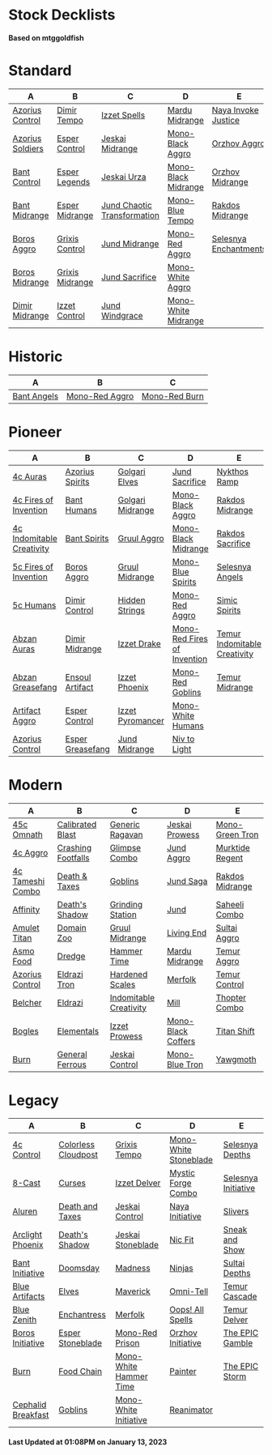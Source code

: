 # Stock Decklists
#### Based on mtggoldfish


# Standard

|                                 A                                  |                                B                                 |                                            C                                             |                                    D                                     |                                      E                                       |
|--------------------------------------------------------------------|------------------------------------------------------------------|------------------------------------------------------------------------------------------|--------------------------------------------------------------------------|------------------------------------------------------------------------------|
|[Azorius Control](./mtggoldfish/Standard/decks/Azorius_Control.md)  |[Dimir Tempo](./mtggoldfish/Standard/decks/Dimir_Tempo.md)        |[Izzet Spells](./mtggoldfish/Standard/decks/Izzet_Spells.md)                              |[Mardu Midrange](./mtggoldfish/Standard/decks/Mardu_Midrange.md)          |[Naya Invoke Justice](./mtggoldfish/Standard/decks/Naya_Invoke_Justice.md)    |
|[Azorius Soldiers](./mtggoldfish/Standard/decks/Azorius_Soldiers.md)|[Esper Control](./mtggoldfish/Standard/decks/Esper_Control.md)    |[Jeskai Midrange](./mtggoldfish/Standard/decks/Jeskai_Midrange.md)                        |[Mono-Black Aggro](./mtggoldfish/Standard/decks/Mono-Black_Aggro.md)      |[Orzhov Aggro](./mtggoldfish/Standard/decks/Orzhov_Aggro.md)                  |
|[Bant Control](./mtggoldfish/Standard/decks/Bant_Control.md)        |[Esper Legends](./mtggoldfish/Standard/decks/Esper_Legends.md)    |[Jeskai Urza](./mtggoldfish/Standard/decks/Jeskai_Urza.md)                                |[Mono-Black Midrange](./mtggoldfish/Standard/decks/Mono-Black_Midrange.md)|[Orzhov Midrange](./mtggoldfish/Standard/decks/Orzhov_Midrange.md)            |
|[Bant Midrange](./mtggoldfish/Standard/decks/Bant_Midrange.md)      |[Esper Midrange](./mtggoldfish/Standard/decks/Esper_Midrange.md)  |[Jund Chaotic Transformation](./mtggoldfish/Standard/decks/Jund_Chaotic_Transformation.md)|[Mono-Blue Tempo](./mtggoldfish/Standard/decks/Mono-Blue_Tempo.md)        |[Rakdos Midrange](./mtggoldfish/Standard/decks/Rakdos_Midrange.md)            |
|[Boros Aggro](./mtggoldfish/Standard/decks/Boros_Aggro.md)          |[Grixis Control](./mtggoldfish/Standard/decks/Grixis_Control.md)  |[Jund Midrange](./mtggoldfish/Standard/decks/Jund_Midrange.md)                            |[Mono-Red Aggro](./mtggoldfish/Standard/decks/Mono-Red_Aggro.md)          |[Selesnya Enchantments](./mtggoldfish/Standard/decks/Selesnya_Enchantments.md)|
|[Boros Midrange](./mtggoldfish/Standard/decks/Boros_Midrange.md)    |[Grixis Midrange](./mtggoldfish/Standard/decks/Grixis_Midrange.md)|[Jund Sacrifice](./mtggoldfish/Standard/decks/Jund_Sacrifice.md)                          |[Mono-White Aggro](./mtggoldfish/Standard/decks/Mono-White_Aggro.md)      |                                                                              |
|[Dimir Midrange](./mtggoldfish/Standard/decks/Dimir_Midrange.md)    |[Izzet Control](./mtggoldfish/Standard/decks/Izzet_Control.md)    |[Jund Windgrace](./mtggoldfish/Standard/decks/Jund_Windgrace.md)                          |[Mono-White Midrange](./mtggoldfish/Standard/decks/Mono-White_Midrange.md)|                                                                              |


# Historic

|                            A                             |                               B                                |                              C                               |
|----------------------------------------------------------|----------------------------------------------------------------|--------------------------------------------------------------|
|[Bant Angels](./mtggoldfish/Historic/decks/Bant_Angels.md)|[Mono-Red Aggro](./mtggoldfish/Historic/decks/Mono-Red_Aggro.md)|[Mono-Red Burn](./mtggoldfish/Historic/decks/Mono-Red_Burn.md)|


# Pioneer

|                                          A                                          |                                 B                                 |                                 C                                 |                                            D                                            |                                             E                                             |
|-------------------------------------------------------------------------------------|-------------------------------------------------------------------|-------------------------------------------------------------------|-----------------------------------------------------------------------------------------|-------------------------------------------------------------------------------------------|
|[4c Auras](./mtggoldfish/Pioneer/decks/4c_Auras.md)                                  |[Azorius Spirits](./mtggoldfish/Pioneer/decks/Azorius_Spirits.md)  |[Golgari Elves](./mtggoldfish/Pioneer/decks/Golgari_Elves.md)      |[Jund Sacrifice](./mtggoldfish/Pioneer/decks/Jund_Sacrifice.md)                          |[Nykthos Ramp](./mtggoldfish/Pioneer/decks/Nykthos_Ramp.md)                                |
|[4c Fires of Invention](./mtggoldfish/Pioneer/decks/4c_Fires_of_Invention.md)        |[Bant Humans](./mtggoldfish/Pioneer/decks/Bant_Humans.md)          |[Golgari Midrange](./mtggoldfish/Pioneer/decks/Golgari_Midrange.md)|[Mono-Black Aggro](./mtggoldfish/Pioneer/decks/Mono-Black_Aggro.md)                      |[Rakdos Midrange](./mtggoldfish/Pioneer/decks/Rakdos_Midrange.md)                          |
|[4c Indomitable Creativity](./mtggoldfish/Pioneer/decks/4c_Indomitable_Creativity.md)|[Bant Spirits](./mtggoldfish/Pioneer/decks/Bant_Spirits.md)        |[Gruul Aggro](./mtggoldfish/Pioneer/decks/Gruul_Aggro.md)          |[Mono-Black Midrange](./mtggoldfish/Pioneer/decks/Mono-Black_Midrange.md)                |[Rakdos Sacrifice](./mtggoldfish/Pioneer/decks/Rakdos_Sacrifice.md)                        |
|[5c Fires of Invention](./mtggoldfish/Pioneer/decks/5c_Fires_of_Invention.md)        |[Boros Aggro](./mtggoldfish/Pioneer/decks/Boros_Aggro.md)          |[Gruul Midrange](./mtggoldfish/Pioneer/decks/Gruul_Midrange.md)    |[Mono-Blue Spirits](./mtggoldfish/Pioneer/decks/Mono-Blue_Spirits.md)                    |[Selesnya Angels](./mtggoldfish/Pioneer/decks/Selesnya_Angels.md)                          |
|[5c Humans](./mtggoldfish/Pioneer/decks/5c_Humans.md)                                |[Dimir Control](./mtggoldfish/Pioneer/decks/Dimir_Control.md)      |[Hidden Strings](./mtggoldfish/Pioneer/decks/Hidden_Strings.md)    |[Mono-Red Aggro](./mtggoldfish/Pioneer/decks/Mono-Red_Aggro.md)                          |[Simic Spirits](./mtggoldfish/Pioneer/decks/Simic_Spirits.md)                              |
|[Abzan Auras](./mtggoldfish/Pioneer/decks/Abzan_Auras.md)                            |[Dimir Midrange](./mtggoldfish/Pioneer/decks/Dimir_Midrange.md)    |[Izzet Drake](./mtggoldfish/Pioneer/decks/Izzet_Drake.md)          |[Mono-Red Fires of Invention](./mtggoldfish/Pioneer/decks/Mono-Red_Fires_of_Invention.md)|[Temur Indomitable Creativity](./mtggoldfish/Pioneer/decks/Temur_Indomitable_Creativity.md)|
|[Abzan Greasefang](./mtggoldfish/Pioneer/decks/Abzan_Greasefang.md)                  |[Ensoul Artifact](./mtggoldfish/Pioneer/decks/Ensoul_Artifact.md)  |[Izzet Phoenix](./mtggoldfish/Pioneer/decks/Izzet_Phoenix.md)      |[Mono-Red Goblins](./mtggoldfish/Pioneer/decks/Mono-Red_Goblins.md)                      |[Temur Midrange](./mtggoldfish/Pioneer/decks/Temur_Midrange.md)                            |
|[Artifact Aggro](./mtggoldfish/Pioneer/decks/Artifact_Aggro.md)                      |[Esper Control](./mtggoldfish/Pioneer/decks/Esper_Control.md)      |[Izzet Pyromancer](./mtggoldfish/Pioneer/decks/Izzet_Pyromancer.md)|[Mono-White Humans](./mtggoldfish/Pioneer/decks/Mono-White_Humans.md)                    |                                                                                           |
|[Azorius Control](./mtggoldfish/Pioneer/decks/Azorius_Control.md)                    |[Esper Greasefang](./mtggoldfish/Pioneer/decks/Esper_Greasefang.md)|[Jund Midrange](./mtggoldfish/Pioneer/decks/Jund_Midrange.md)      |[Niv to Light](./mtggoldfish/Pioneer/decks/Niv_to_Light.md)                              |                                                                                           |


# Modern

|                                A                                 |                                  B                                   |                                      C                                       |                                  D                                   |                               E                                |
|------------------------------------------------------------------|----------------------------------------------------------------------|------------------------------------------------------------------------------|----------------------------------------------------------------------|----------------------------------------------------------------|
|[45c Omnath](./mtggoldfish/Modern/decks/45c_Omnath.md)            |[Calibrated Blast](./mtggoldfish/Modern/decks/Calibrated_Blast.md)    |[Generic Ragavan](./mtggoldfish/Modern/decks/Generic_Ragavan.md)              |[Jeskai Prowess](./mtggoldfish/Modern/decks/Jeskai_Prowess.md)        |[Mono-Green Tron](./mtggoldfish/Modern/decks/Mono-Green_Tron.md)|
|[4c Aggro](./mtggoldfish/Modern/decks/4c_Aggro.md)                |[Crashing Footfalls](./mtggoldfish/Modern/decks/Crashing_Footfalls.md)|[Glimpse Combo](./mtggoldfish/Modern/decks/Glimpse_Combo.md)                  |[Jund Aggro](./mtggoldfish/Modern/decks/Jund_Aggro.md)                |[Murktide Regent](./mtggoldfish/Modern/decks/Murktide_Regent.md)|
|[4c Tameshi Combo](./mtggoldfish/Modern/decks/4c_Tameshi_Combo.md)|[Death & Taxes](./mtggoldfish/Modern/decks/Death_&_Taxes.md)          |[Goblins](./mtggoldfish/Modern/decks/Goblins.md)                              |[Jund Saga](./mtggoldfish/Modern/decks/Jund_Saga.md)                  |[Rakdos Midrange](./mtggoldfish/Modern/decks/Rakdos_Midrange.md)|
|[Affinity](./mtggoldfish/Modern/decks/Affinity.md)                |[Death's Shadow](./mtggoldfish/Modern/decks/Death's_Shadow.md)        |[Grinding Station](./mtggoldfish/Modern/decks/Grinding_Station.md)            |[Jund](./mtggoldfish/Modern/decks/Jund.md)                            |[Saheeli Combo](./mtggoldfish/Modern/decks/Saheeli_Combo.md)    |
|[Amulet Titan](./mtggoldfish/Modern/decks/Amulet_Titan.md)        |[Domain Zoo](./mtggoldfish/Modern/decks/Domain_Zoo.md)                |[Gruul Midrange](./mtggoldfish/Modern/decks/Gruul_Midrange.md)                |[Living End](./mtggoldfish/Modern/decks/Living_End.md)                |[Sultai Aggro](./mtggoldfish/Modern/decks/Sultai_Aggro.md)      |
|[Asmo Food](./mtggoldfish/Modern/decks/Asmo_Food.md)              |[Dredge](./mtggoldfish/Modern/decks/Dredge.md)                        |[Hammer Time](./mtggoldfish/Modern/decks/Hammer_Time.md)                      |[Mardu Midrange](./mtggoldfish/Modern/decks/Mardu_Midrange.md)        |[Temur Aggro](./mtggoldfish/Modern/decks/Temur_Aggro.md)        |
|[Azorius Control](./mtggoldfish/Modern/decks/Azorius_Control.md)  |[Eldrazi Tron](./mtggoldfish/Modern/decks/Eldrazi_Tron.md)            |[Hardened Scales](./mtggoldfish/Modern/decks/Hardened_Scales.md)              |[Merfolk](./mtggoldfish/Modern/decks/Merfolk.md)                      |[Temur Control](./mtggoldfish/Modern/decks/Temur_Control.md)    |
|[Belcher](./mtggoldfish/Modern/decks/Belcher.md)                  |[Eldrazi](./mtggoldfish/Modern/decks/Eldrazi.md)                      |[Indomitable Creativity](./mtggoldfish/Modern/decks/Indomitable_Creativity.md)|[Mill](./mtggoldfish/Modern/decks/Mill.md)                            |[Thopter Combo](./mtggoldfish/Modern/decks/Thopter_Combo.md)    |
|[Bogles](./mtggoldfish/Modern/decks/Bogles.md)                    |[Elementals](./mtggoldfish/Modern/decks/Elementals.md)                |[Izzet Prowess](./mtggoldfish/Modern/decks/Izzet_Prowess.md)                  |[Mono-Black Coffers](./mtggoldfish/Modern/decks/Mono-Black_Coffers.md)|[Titan Shift](./mtggoldfish/Modern/decks/Titan_Shift.md)        |
|[Burn](./mtggoldfish/Modern/decks/Burn.md)                        |[General Ferrous](./mtggoldfish/Modern/decks/General_Ferrous.md)      |[Jeskai Control](./mtggoldfish/Modern/decks/Jeskai_Control.md)                |[Mono-Blue Tron](./mtggoldfish/Modern/decks/Mono-Blue_Tron.md)        |[Yawgmoth](./mtggoldfish/Modern/decks/Yawgmoth.md)              |


# Legacy

|                                  A                                   |                                   B                                    |                                      C                                       |                                     D                                      |                                   E                                    |
|----------------------------------------------------------------------|------------------------------------------------------------------------|------------------------------------------------------------------------------|----------------------------------------------------------------------------|------------------------------------------------------------------------|
|[4c Control](./mtggoldfish/Legacy/decks/4c_Control.md)                |[Colorless Cloudpost](./mtggoldfish/Legacy/decks/Colorless_Cloudpost.md)|[Grixis Tempo](./mtggoldfish/Legacy/decks/Grixis_Tempo.md)                    |[Mono-White Stoneblade](./mtggoldfish/Legacy/decks/Mono-White_Stoneblade.md)|[Selesnya Depths](./mtggoldfish/Legacy/decks/Selesnya_Depths.md)        |
|[8-Cast](./mtggoldfish/Legacy/decks/8-Cast.md)                        |[Curses](./mtggoldfish/Legacy/decks/Curses.md)                          |[Izzet Delver](./mtggoldfish/Legacy/decks/Izzet_Delver.md)                    |[Mystic Forge Combo](./mtggoldfish/Legacy/decks/Mystic_Forge_Combo.md)      |[Selesnya Initiative](./mtggoldfish/Legacy/decks/Selesnya_Initiative.md)|
|[Aluren](./mtggoldfish/Legacy/decks/Aluren.md)                        |[Death and Taxes](./mtggoldfish/Legacy/decks/Death_and_Taxes.md)        |[Jeskai Control](./mtggoldfish/Legacy/decks/Jeskai_Control.md)                |[Naya Initiative](./mtggoldfish/Legacy/decks/Naya_Initiative.md)            |[Slivers](./mtggoldfish/Legacy/decks/Slivers.md)                        |
|[Arclight Phoenix](./mtggoldfish/Legacy/decks/Arclight_Phoenix.md)    |[Death's Shadow](./mtggoldfish/Legacy/decks/Death's_Shadow.md)          |[Jeskai Stoneblade](./mtggoldfish/Legacy/decks/Jeskai_Stoneblade.md)          |[Nic Fit](./mtggoldfish/Legacy/decks/Nic_Fit.md)                            |[Sneak and Show](./mtggoldfish/Legacy/decks/Sneak_and_Show.md)          |
|[Bant Initiative](./mtggoldfish/Legacy/decks/Bant_Initiative.md)      |[Doomsday](./mtggoldfish/Legacy/decks/Doomsday.md)                      |[Madness](./mtggoldfish/Legacy/decks/Madness.md)                              |[Ninjas](./mtggoldfish/Legacy/decks/Ninjas.md)                              |[Sultai Depths](./mtggoldfish/Legacy/decks/Sultai_Depths.md)            |
|[Blue Artifacts](./mtggoldfish/Legacy/decks/Blue_Artifacts.md)        |[Elves](./mtggoldfish/Legacy/decks/Elves.md)                            |[Maverick](./mtggoldfish/Legacy/decks/Maverick.md)                            |[Omni-Tell](./mtggoldfish/Legacy/decks/Omni-Tell.md)                        |[Temur Cascade](./mtggoldfish/Legacy/decks/Temur_Cascade.md)            |
|[Blue Zenith](./mtggoldfish/Legacy/decks/Blue_Zenith.md)              |[Enchantress](./mtggoldfish/Legacy/decks/Enchantress.md)                |[Merfolk](./mtggoldfish/Legacy/decks/Merfolk.md)                              |[Oops! All Spells](./mtggoldfish/Legacy/decks/Oops!_All_Spells.md)          |[Temur Delver](./mtggoldfish/Legacy/decks/Temur_Delver.md)              |
|[Boros Initiative](./mtggoldfish/Legacy/decks/Boros_Initiative.md)    |[Esper Stoneblade](./mtggoldfish/Legacy/decks/Esper_Stoneblade.md)      |[Mono-Red Prison](./mtggoldfish/Legacy/decks/Mono-Red_Prison.md)              |[Orzhov Initiative](./mtggoldfish/Legacy/decks/Orzhov_Initiative.md)        |[The EPIC Gamble](./mtggoldfish/Legacy/decks/The_EPIC_Gamble.md)        |
|[Burn](./mtggoldfish/Legacy/decks/Burn.md)                            |[Food Chain](./mtggoldfish/Legacy/decks/Food_Chain.md)                  |[Mono-White Hammer Time](./mtggoldfish/Legacy/decks/Mono-White_Hammer_Time.md)|[Painter](./mtggoldfish/Legacy/decks/Painter.md)                            |[The EPIC Storm](./mtggoldfish/Legacy/decks/The_EPIC_Storm.md)          |
|[Cephalid Breakfast](./mtggoldfish/Legacy/decks/Cephalid_Breakfast.md)|[Goblins](./mtggoldfish/Legacy/decks/Goblins.md)                        |[Mono-White Initiative](./mtggoldfish/Legacy/decks/Mono-White_Initiative.md)  |[Reanimator](./mtggoldfish/Legacy/decks/Reanimator.md)                      |                                                                        |



#### Last Updated at 01:08PM on January 13, 2023